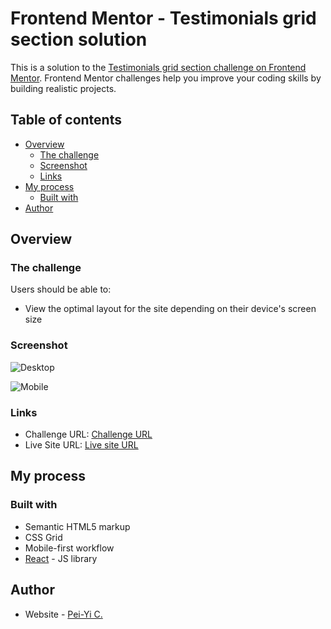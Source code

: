 # Frontend Mentor - Testimonials grid section solution

This is a solution to the [Testimonials grid section challenge on Frontend Mentor](https://www.frontendmentor.io/challenges/testimonials-grid-section-Nnw6J7Un7). Frontend Mentor challenges help you improve your coding skills by building realistic projects.

## Table of contents

- [Overview](#overview)
  - [The challenge](#the-challenge)
  - [Screenshot](#screenshot)
  - [Links](#links)
- [My process](#my-process)
  - [Built with](#built-with)
- [Author](#author)

## Overview

### The challenge

Users should be able to:

- View the optimal layout for the site depending on their device's screen size

### Screenshot
![Desktop](https://github.com/peiyi-c/Frontend_Mentor/assets/73789013/4c41c070-4c65-47d4-91f4-cea387961155)

![Mobile](https://github.com/peiyi-c/Frontend_Mentor/assets/73789013/00185191-ee87-4ac4-9de5-50931082a7b5)

### Links

- Challenge URL: [Challenge URL](https://www.frontendmentor.io/challenges/testimonials-grid-section-Nnw6J7Un7)
- Live Site URL: [Live site URL](http://witty-balance.surge.sh/)

## My process

### Built with

- Semantic HTML5 markup
- CSS Grid
- Mobile-first workflow
- [React](https://reactjs.org/) - JS library

## Author

- Website - [Pei-Yi C.](https://github.com/peiyi-c)
